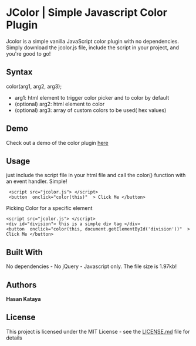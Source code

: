 # JColor | Simple Javascript Color Plugin

Jcolor is a simple vanilla JavaScript color plugin with no dependencies. Simply download the jcolor.js file, include the script in your project, and you're good to go!

## Syntax

color(arg1, arg2, arg3);

* arg1: html element to trigger color picker and to color by default
* (optional) arg2: html element to color
* (optional) arg3: array of custom colors to be used( hex values)

## Demo

Check out a demo of the color plugin [here](https://hkataya.github.io/JColor/) 

## Usage

just include the script file in your html file and call the color() function with an event handler. Simple!

```
 <script src="jcolor.js"> </script>
 <button  onclick="color(this)"  > Click Me </button>
```

Picking Color for a specific element

```
<script src="jcolor.js"> </script>
<div id="division"> this is a simple div tag </div>
<button  onclick="color(this, document.getElementById('division'))"  > Click Me </button>
```



## Built With

No dependencies - No jQuery - Javascript only. The file size is 1.97kb!

## Authors

**Hasan Kataya** 


## License

This project is licensed under the MIT License - see the [LICENSE.md](LICENSE.md) file for details



